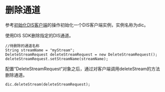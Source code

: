 # 删除通道<a name="dayu_06_0057"></a>

参考[初始化DIS客户端](初始化DIS客户端-14.md)的操作初始化一个DIS客户端实例，实例名称为dic。

使用DIS SDK删除指定的DIS通道。

```
//待删除的通道名称
String streamName = "myStream";
DeleteStreamRequest deleteStreamRequest = new DeleteStreamRequest();
deleteStreamRequest.setStreamName(streamName);
```

配置“DeleteStreamRequest“对象之后，通过对客户端调用deleteStream的方法删除通道。

```
dic.deleteStream(deleteStreamRequest);
```

